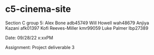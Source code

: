 # c5-cinema-site
Section C group 5:
    Alex Bone               adb45749
    Will Howell             wah48679
    Anjiya Kazani           afk01397
    Kofi Reeves-Miller      kmr99059
    Luke Palmer             lbp27389

Date: 09/28/22 x:xxPM

Assignment: Project deliverable 3
